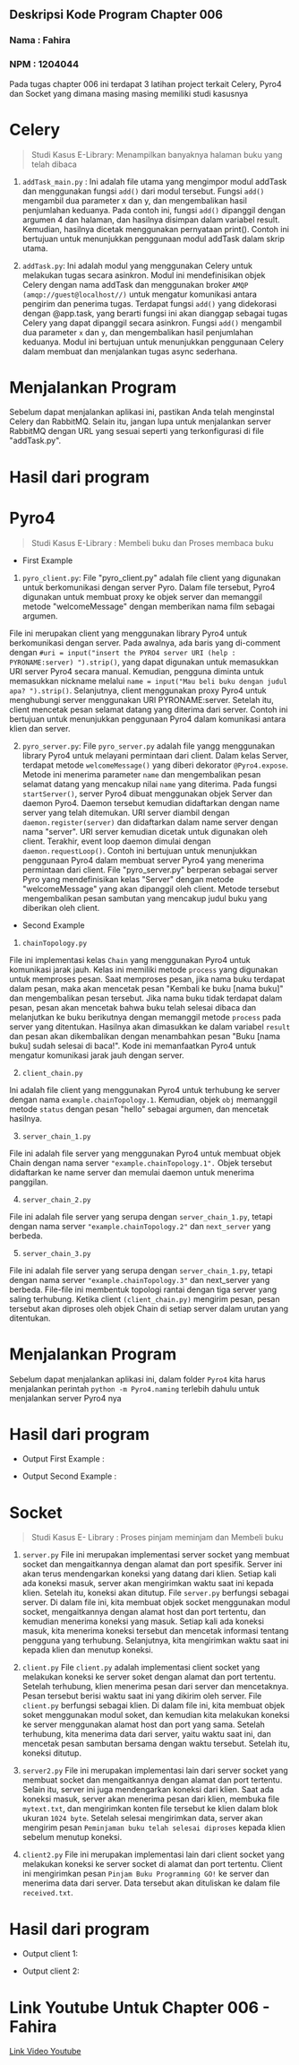 ## Deskripsi Kode Program Chapter 006

### Nama : Fahira 
### NPM : 1204044

Pada tugas chapter 006 ini terdapat 3 latihan project terkait Celery, Pyro4 dan Socket yang dimana masing masing memiliki studi kasusnya

# Celery
> Studi Kasus E-Library: Menampilkan banyaknya halaman buku yang telah dibaca

1. `addTask_main.py` :
Ini adalah file utama yang mengimpor modul addTask dan menggunakan fungsi `add()` dari modul tersebut. Fungsi `add()` mengambil dua parameter x dan y, dan mengembalikan hasil penjumlahan keduanya. Pada contoh ini, fungsi `add()` dipanggil dengan argumen 4 dan halaman, dan hasilnya disimpan dalam variabel result. Kemudian, hasilnya dicetak menggunakan pernyataan print(). Contoh ini bertujuan untuk menunjukkan penggunaan modul addTask dalam skrip utama.

2. `addTask.py`:
Ini adalah modul yang menggunakan Celery untuk melakukan tugas secara asinkron. Modul ini mendefinisikan objek Celery dengan nama addTask dan menggunakan broker `AMQP (amqp://guest@localhost//)` untuk mengatur komunikasi antara pengirim dan penerima tugas. Terdapat fungsi `add()` yang didekorasi dengan @app.task, yang berarti fungsi ini akan dianggap sebagai tugas Celery yang dapat dipanggil secara asinkron. Fungsi `add()` mengambil dua parameter `x` dan `y`, dan mengembalikan hasil penjumlahan keduanya. Modul ini bertujuan untuk menunjukkan penggunaan Celery dalam membuat dan menjalankan tugas async sederhana.

# Menjalankan Program
  
Sebelum dapat menjalankan aplikasi ini, pastikan Anda telah menginstal Celery dan RabbitMQ. Selain itu, jangan lupa untuk menjalankan server RabbitMQ dengan URL yang sesuai seperti yang terkonfigurasi di file "addTask.py".


# Hasil dari program
  
  


# Pyro4
> Studi Kasus E-Library : Membeli buku dan Proses membaca buku

- First Example

1.	`pyro_client.py`:
File "pyro_client.py" adalah file client yang digunakan untuk berkomunikasi dengan server Pyro. Dalam file tersebut, Pyro4 digunakan untuk membuat proxy ke objek server dan memanggil metode "welcomeMessage" dengan memberikan nama film sebagai argumen.

File ini merupakan client yang menggunakan library Pyro4 untuk berkomunikasi dengan server. Pada awalnya, ada baris yang di-comment dengan `#uri = input("insert the PYRO4 server URI (help : PYRONAME:server) ").strip()`, yang dapat digunakan untuk memasukkan URI server Pyro4 secara manual. Kemudian, pengguna diminta untuk memasukkan nickname melalui `name = input("Mau beli buku dengan judul apa? ").strip()`. Selanjutnya, client menggunakan proxy Pyro4 untuk menghubungi server menggunakan URI PYRONAME:server. Setelah itu, client mencetak pesan selamat datang yang diterima dari server. Contoh ini bertujuan untuk menunjukkan penggunaan Pyro4 dalam komunikasi antara klien dan server.


2.	`pyro_server.py`:
File `pyro_server.py` adalah file yangg menggunakan library Pyro4 untuk melayani permintaan dari client. Dalam kelas Server, terdapat metode `welcomeMessage()` yang diberi dekorator `@Pyro4.expose`. Metode ini menerima parameter `name` dan mengembalikan pesan selamat datang yang mencakup nilai `name` yang diterima. Pada fungsi `startServer()`, server Pyro4 dibuat menggunakan objek Server dan daemon Pyro4. Daemon tersebut kemudian didaftarkan dengan name server yang telah ditemukan. URI server diambil dengan `daemon.register(server)` dan didaftarkan dalam name server dengan nama "server". URI server kemudian dicetak untuk digunakan oleh client. Terakhir, event loop daemon dimulai dengan `daemon.requestLoop()`. Contoh ini bertujuan untuk menunjukkan penggunaan Pyro4 dalam membuat server Pyro4 yang menerima permintaan dari client. File "pyro_server.py" berperan sebagai server Pyro yang mendefinisikan kelas "Server" dengan metode "welcomeMessage" yang akan dipanggil oleh client. Metode tersebut mengembalikan pesan sambutan yang mencakup judul buku yang diberikan oleh client.


- Second Example

1.	`chainTopology.py`

File ini implementasi kelas `Chain` yang menggunakan Pyro4 untuk komunikasi jarak jauh. Kelas ini memiliki metode `process` yang digunakan untuk memproses pesan. Saat memproses pesan, jika nama buku terdapat dalam pesan, maka akan mencetak pesan "Kembali ke buku [nama buku]" dan mengembalikan pesan tersebut. Jika nama buku tidak terdapat dalam pesan, pesan akan mencetak bahwa buku telah selesai dibaca dan melanjutkan ke buku berikutnya dengan memanggil metode `process` pada server yang ditentukan. Hasilnya akan dimasukkan ke dalam variabel `result` dan pesan akan dikembalikan dengan menambahkan pesan "Buku [nama buku] sudah selesai di baca!". Kode ini memanfaatkan Pyro4 untuk mengatur komunikasi jarak jauh dengan server.

2.	`client_chain.py`

Ini adalah file client yang menggunakan Pyro4 untuk terhubung ke server dengan nama `example.chainTopology.1`. Kemudian, objek `obj` memanggil metode `status` dengan pesan "hello" sebagai argumen, dan mencetak hasilnya.

3.	`server_chain_1.py`

File ini adalah file server yang menggunakan Pyro4 untuk membuat objek Chain dengan nama server `"example.chainTopology.1".` Objek tersebut didaftarkan ke name server dan memulai daemon untuk menerima panggilan.

4.	`server_chain_2.py`

File ini adalah file server yang serupa dengan `server_chain_1.py`, tetapi dengan nama server `"example.chainTopology.2"` dan `next_server` yang berbeda.

5.	`server_chain_3.py`

File ini adalah file server yang serupa dengan `server_chain_1.py`, tetapi dengan nama server `"example.chainTopology.3"` dan next_server yang berbeda.
File-file ini membentuk topologi rantai dengan tiga server yang saling terhubung. Ketika client `(client_chain.py)` mengirim pesan, pesan tersebut akan diproses oleh objek Chain di setiap server dalam urutan yang ditentukan.

# Menjalankan Program
  
Sebelum dapat menjalankan aplikasi ini, dalam folder `Pyro4` kita harus menjalankan perintah `python -m Pyro4.naming` terlebih dahulu untuk menjalankan server Pyro4 nya


# Hasil dari program
 - Output First Example : 

 - Output Second Example :


# Socket

> Studi Kasus E- Library : Proses pinjam meminjam dan Membeli buku
1. `server.py`
File ini merupakan implementasi server socket yang membuat socket dan mengaitkannya dengan alamat dan port spesifik. Server ini akan terus mendengarkan koneksi yang datang dari klien. Setiap kali ada koneksi masuk, server akan mengirimkan waktu saat ini kepada klien. Setelah itu, koneksi akan ditutup. File `server.py` berfungsi sebagai server. Di dalam file ini, kita membuat objek socket menggunakan modul socket, mengaitkannya dengan alamat host dan port tertentu, dan kemudian menerima koneksi yang masuk. Setiap kali ada koneksi masuk, kita menerima koneksi tersebut dan mencetak informasi tentang pengguna yang terhubung. Selanjutnya, kita mengirimkan waktu saat ini kepada klien dan menutup koneksi.

2. `client.py`
File `client.py` adalah implementasi client socket yang melakukan koneksi ke server soket dengan alamat dan port tertentu. Setelah terhubung, klien menerima pesan dari server dan mencetaknya. Pesan tersebut berisi waktu saat ini yang dikirim oleh server. File `client.py` berfungsi sebagai klien. Di dalam file ini, kita membuat objek soket menggunakan modul soket, dan kemudian kita melakukan koneksi ke server menggunakan alamat host dan port yang sama. Setelah terhubung, kita menerima data dari server, yaitu waktu saat ini, dan mencetak pesan sambutan bersama dengan waktu tersebut. Setelah itu, koneksi ditutup.

3.	`server2.py`
File ini merupakan implementasi lain dari server socket yang membuat socket dan mengaitkannya dengan alamat dan port tertentu. Selain itu, server ini juga mendengarkan koneksi dari klien. Saat ada koneksi masuk, server akan menerima pesan dari klien, membuka file `mytext.txt`, dan mengirimkan konten file tersebut ke klien dalam blok ukuran `1024 byte`. Setelah selesai mengirimkan data, server akan mengirim pesan `Peminjaman buku telah selesai diproses` kepada klien sebelum menutup koneksi.

4.	`client2.py`
File ini merupakan implementasi lain dari client socket yang melakukan koneksi ke server socket di alamat dan port tertentu. Client ini mengirimkan pesan `Pinjam Buku Programming GO!` ke server dan menerima data dari server. Data tersebut akan dituliskan ke dalam file `received.txt`.


# Hasil dari program
 - Output client 1: 

 - Output client 2:
 



# Link Youtube Untuk Chapter 006 - Fahira 

[Link Video Youtube]()



